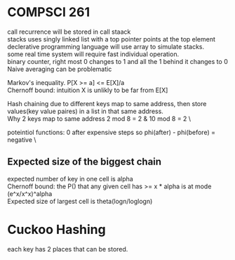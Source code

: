 # COMPSCI 261
call recurrence will be stored in call staack \
stacks uses singly linked list with a top pointer points at the top element \
declerative programming language will use array to simulate stacks. \
some real time system will require fast individual operation. \
binary counter, right most 0 changes to 1 and all the 1 behind it changes to 0 \
Naive averaging can be problematic 

Markov's inequality. P[X >= a] <= E[X]/a \
Chernoff bound: intuition X is unlikly to be far from E[X] 

Hash chaining due to different keys map to same address, then store values(key value paires) in a list in that same address. \
Why 2 keys map to same address   2 mod 8 = 2 & 10 mod 8 = 2 \

poteintiol functions: 0 after expensive steps so phi(after) - phi(before) = negative \

## Expected size of the biggest chain
expected number of key in one cell is alpha \
Chernoff bound: the P() that any given cell has >= x * alpha is at mode (e^x/x^x)^alpha \
Expected size of largest cell is theta(logn/loglogn)

# Cuckoo Hashing
each key has 2 places that can be stored. 